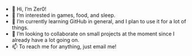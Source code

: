 - 👋 Hi, I’m Zer0!
- 👀 I’m interested in games, food, and sleep.
- 🌱 I’m currently learning GitHub in general, and I plan to use it for a lot of things.
- 💞️ I’m looking to collaborate on small projects at the moment since I already have a lot going on.
- 📫 To reach me for anything, just email me! 

<!---
StatusZer0/StatusZer0 is a ✨ special ✨ repository because its `README.md` (this file) appears on your GitHub profile.
You can click the Preview link to take a look at your changes.
--->
